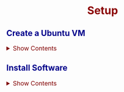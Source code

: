 # Setup

## Create a Ubuntu VM

<details><summary style="color:Maroon;font-size:16px;">Show Contents</summary>

- Machine type: e2-standard-4
- Architecture: x86/64
- Boot disk
    - Image: ubuntu-20.04-lts
    - Type: SSD persistent disk
    - Size: 100 GB
- Allow full access to all Cloud APIs
- HTTP traffic: On
- HTTPS traffic: On

</details>

## Install Software

<details><summary style="color:Maroon;font-size:16px;">Show Contents</summary>

### Docker engine 

<details><summary style="color:Maroon;font-size:16px;">Show Contents</summary>

Docker engine is the only prerequisites for minikube. Use 
[this](https://docs.docker.com/engine/install/ubuntu/#uninstall-docker-engine)
as reference.

1. Uninstall old versions
    ```bash
    for pkg in docker.io docker-doc docker-compose podman-docker containerd runc; \
    do sudo apt-get remove $pkg; done
    sudo rm -rf /var/lib/docker
    sudo rm -rf /var/lib/containerd
    ```

2. Update the apt package index and install packages to allow apt to use a repository over HTTPS:
    ```bash
    sudo apt-get update
    sudo apt-get install ca-certificates curl gnupg
    ```

3. Add Docker’s official GPG key:
    ```bash
    sudo install -m 0755 -d /etc/apt/keyrings
    curl -fsSL https://download.docker.com/linux/ubuntu/gpg | sudo gpg --dearmor -o /etc/apt/keyrings/docker.gpg
    sudo chmod a+r /etc/apt/keyrings/docker.gpg
    ```
3. Use the following command to set up the repository:
    ```bash
    echo \
    "deb [arch="$(dpkg --print-architecture)" signed-by=/etc/apt/keyrings/docker.gpg] https://download.docker.com/linux/ubuntu \
    "$(. /etc/os-release && echo "$VERSION_CODENAME")" stable" | \
    sudo tee /etc/apt/sources.list.d/docker.list > /dev/null
    ```
4. Update the apt package index:
    ```bash
    sudo apt-get update
    ```
5. Install the latest Docker Engine, containerd, and Docker Compose.
    ```bash
    sudo apt-get install docker-ce docker-ce-cli containerd.io docker-buildx-plugin docker-compose-plugin
    ```
6. Verify that the Docker Engine installation is successful by running the `hello-world` image.
    ```bash
    sudo docker run hello-world
    ```

</details>

### minikube

<details><summary style="color:Maroon;font-size:16px;">Show Contents</summary>

1. To download the latest minikube stable release on x86-64 Linux using binary download:
    ```bash
    curl -LO https://storage.googleapis.com/minikube/releases/latest/minikube-linux-amd64
    ```
2. Install 
    ```bash
    sudo install minikube-linux-amd64 /usr/local/bin/minikube
    ```
3. Start the cluster
    ```bash
    sudo usermod -aG docker $USER && newgrp docker
    minikube start --driver=docker
    ```
4. Let the minikube can download the appropriate version of kubectl:
    ```bash
    minikube kubectl -- get po -A
    ```
5. Make docker the default driver:
    ```bash
    minikube config set driver docker
    ```
5. Create an alias
    ```bash
    echo 'alias kubectl="minikube kubectl --"' >> ~/.bashrc
    echo 'alias k="minikube kubectl --"' >> ~/.bashrc
    source ~/.bashrc
    ```
6. Create a sample deployment
    ```bash
    kubectl create deployment hello-minikube --image=kicbase/echo-server:1.0
    kubectl get pods
    ```

</details>

### python 3.8

<details><summary style="color:Maroon;font-size:16px;">Show Contents</summary>
```bash
sudo apt update
sudo apt install software-properties-common
sudo apt autoremove
sudo add-apt-repository ppa:deadsnakes/ppa
sudo apt update
sudo apt install python3.8
python3 --version
echo "alias python='python3'" >> ~/.bashrc
source ~/.bashrc
```

</details>

### Kubectl

<details><summary style="color:Maroon;font-size:16px;">Show Contents</summary>
Kubectl is required by other packages such as Knative.

1. Download the latest version
    ```bash
    curl -LO "https://dl.k8s.io/release/$(curl -L -s https://dl.k8s.io/release/stable.txt)/bin/linux/amd64/kubectl"
    ```
2. Install
    ```bash
    sudo install -o root -g root -m 0755 kubectl /usr/local/bin/kubectl
    ```
3. Verify the installation
    ```bash
    kubectl version --client
    ```

</details>

### Google Cloud SDK

<details><summary style="color:Maroon;font-size:16px;">Show Contents</summary>
1. Removed the preinstalled gcloud
    ```bash
    sudo /usr/bin/snap remove google-cloud-cli
    ```
2. Install gcloud cli (reference: https://cloud.google.com/sdk/docs/install#linux)
    ```bash
    curl -O https://dl.google.com/dl/cloudsdk/channels/rapid/downloads/google-cloud-cli-437.0.0-linux-x86_64.tar.gz
    tar xf google-cloud-cli-437.0.0-linux-x86_64.tar.gz
    ./google-cloud-sdk/install.sh
    # enable auto-completion
    source ~/.bashrc
    gcloud components install beta
    gcloud components install cloud-run-proxy
    ```
3. Config gcloud
    ```bash
    gcloud config set project ibcwe-event-layer-f3ccf6d9
    gcloud config set run/region us-central1
    ```

</details>

### golang 1.20

<details><summary style="color:Maroon;font-size:16px;">Show Contents</summary>
```bash
wget https://go.dev/dl/go1.20.5.linux-amd64.tar.gz
tar xvf go1.20.5.linux-amd64.tar.gz
sudo mv go /usr/local
echo 'export GOROOT=/usr/local/go' >> ~/.bashrc
echo 'export GOPATH=$HOME/go' >> ~/.bashrc
echo 'export PATH=$GOPATH/bin:$GOROOT/bin:$PATH' >> ~/.bashrc
source ~/.bashrc
go version
```

</details>

### JDK 17

<details><summary style="color:Maroon;font-size:16px;">Show Contents</summary>

```bash
# Ensure the necessary packages are present:
apt install -y wget apt-transport-https

# Download the Eclipse Adoptium GPG key:
mkdir -p /etc/apt/keyrings
wget -O - https://packages.adoptium.net/artifactory/api/gpg/key/public | sudo tee /etc/apt/keyrings/adoptium.asc

# Configure the Eclipse Adoptium apt repository. To check the full list of 
# versions supported take a look at the list in the tree at 
# https://packages.adoptium.net/ui/native/deb/dists/.
#
# For Linux Mint (based on Ubuntu) you have to replace VERSION_CODENAME with UBUNTU_CODENAME.
echo "deb [signed-by=/etc/apt/keyrings/adoptium.asc] https://packages.adoptium.net/artifactory/deb $(awk -F= '/^VERSION_CODENAME/{print$2}' /etc/os-release) main" | sudo tee /etc/apt/sources.list.d/adoptium.list
 	
# Install the Temurin version you require:
apt update 
apt install temurin-17-jdk
```

</details>

### gradle

<details><summary style="color:Maroon;font-size:16px;">Show Contents</summary>

```bash
curl -L https://services.gradle.org/distributions/gradle-7.6.2-bin.zip -o gradle.zip
sudo mkdir /opt/gradle
sudo unzip -d /opt/gradle gradle.zip
echo 'export PATH=$PATH:/opt/gradle/gradle-7.6.2/bin' >> ~/.bashrc
source ~/.bashrc
```
</details>

### mkcert

<details><summary style="color:Maroon;font-size:16px;">Show Contents</summary>

```bash
sudo apt install libnss3-tools
curl -JLO "https://dl.filippo.io/mkcert/latest?for=linux/amd64"
chmod +x mkcert-v*-linux-amd64
sudo cp mkcert-v*-linux-amd64 /usr/local/bin/mkcert
rm mkcert-v*-linux-amd64
```

</details>

</details>


<style>
    h1 {
        color: DarkRed;
        text-align: center;
    }
    h2 {
        color: DarkBlue;
    }
    h3 {
        color: DarkGreen;
    }
    h4 {
        color: DarkMagenta;
    }
    strong {
        color: Maroon;
    }
    em {
        color: Maroon;
    }
    img {
        display: block;
        margin-left: auto;
        margin-right: auto
    }
    code {
        color: SlateBlue;
    }
    mark {
        background-color:GoldenRod;
    }
</style>